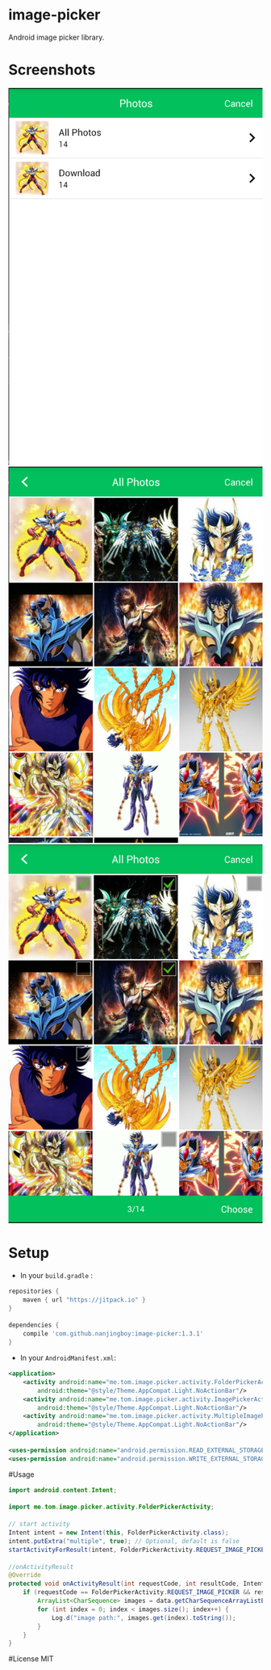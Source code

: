 # image-picker
Android image picker library.

# Screenshots

![image-picker folders](screenshots/folders.png)
![image-picker single](screenshots/single.png)
![image-picker multiple](screenshots/multiple.png)

# Setup

* In your `build.gradle` :

```gradle
repositories {
    maven { url "https://jitpack.io" }
}

dependencies {
    compile 'com.github.nanjingboy:image-picker:1.3.1'
}
```

* In your `AndroidManifest.xml`:

```xml
<application>
    <activity android:name="me.tom.image.picker.activity.FolderPickerActivity"
        android:theme="@style/Theme.AppCompat.Light.NoActionBar"/>
    <activity android:name="me.tom.image.picker.activity.ImagePickerActivity"
        android:theme="@style/Theme.AppCompat.Light.NoActionBar"/>
    <activity android:name="me.tom.image.picker.activity.MultipleImagePickerActivity"
        android:theme="@style/Theme.AppCompat.Light.NoActionBar"/>
</application>

<uses-permission android:name="android.permission.READ_EXTERNAL_STORAGE" />
<uses-permission android:name="android.permission.WRITE_EXTERNAL_STORAGE" />
```

#Usage

```java
import android.content.Intent;

import me.tom.image.picker.activity.FolderPickerActivity;

// start activity
Intent intent = new Intent(this, FolderPickerActivity.class);
intent.putExtra("multiple", true); // Optional, default is false
startActivityForResult(intent, FolderPickerActivity.REQUEST_IMAGE_PICKER);

//onActivityResult
@Override
protected void onActivityResult(int requestCode, int resultCode, Intent data) {
    if (requestCode == FolderPickerActivity.REQUEST_IMAGE_PICKER && resultCode == Activity.RESULT_OK) {
        ArrayList<CharSequence> images = data.getCharSequenceArrayListExtra("images");
        for (int index = 0; index < images.size(); index++) {
            Log.d("image path:", images.get(index).toString());
        }
    }
}
```

#License
MIT